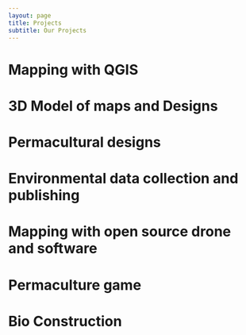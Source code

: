 ```yaml
---
layout: page
title: Projects
subtitle: Our Projects
---
```


# Mapping with QGIS

# 3D Model of maps and Designs

# Permacultural designs

# Environmental data collection and publishing

# Mapping with open source drone and software

# Permaculture game

# Bio Construction
